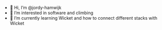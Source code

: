 - 👋 Hi, I’m @jordy-hamwijk
- 👀 I’m interested in software and climbing
- 🌱 I’m currently learning Wicket and how to connect different stacks with Wicket

<!---
jordy-hamwijk/jordy-hamwijk is a ✨ special ✨ repository because its `README.md` (this file) appears on your GitHub profile.
You can click the Preview link to take a look at your changes.
--->
